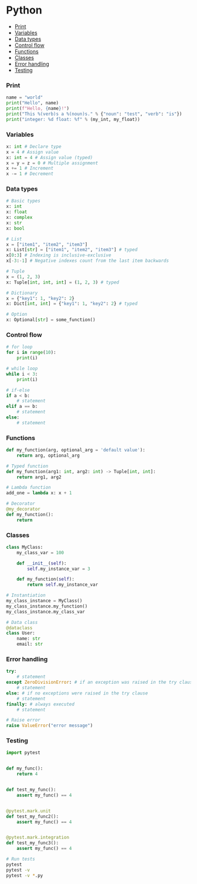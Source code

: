 <!-- markdownlint-disable MD001 -->

# Python

- [Print](#print)
- [Variables](#variables)
- [Data types](#data-types)
- [Control flow](#control-flow)
- [Functions](#functions)
- [Classes](#classes)
- [Error handling](#error-handling)
- [Testing](#testing)

### Print

```python
name = "world"
print("Hello", name)
print(f"Hello, {name}!")
print("This %(verb)s a %(noun)s." % {"noun": "test", "verb": "is"})
print("integer: %d float: %f" % (my_int, my_float))
```

### Variables

```python
x: int # Declare type
x = 4 # Assign value
x: int = 4 # Assign value (typed)
x = y = z = 0 # Multiple assignment
x += 1 # Increment
x -= 1 # Decrement
```

### Data types

```python
# Basic types
x: int
x: float
x: complex
x: str
x: bool

# List
x = ["item1", "item2", "item3"]
x: List[str] = ["item1", "item2", "item3"] # typed
x[0:3] # Indexing is inclusive-exclusive
x[-3:-1] # Negative indexes count from the last item backwards

# Tuple
x = (1, 2, 3)
x: Tuple[int, int, int] = (1, 2, 3) # typed

# Dictionary
x = {"key1": 1, "key2": 2}
x: Dict[int, int] = {"key1": 1, "key2": 2} # typed

# Option
x: Optional[str] = some_function()
```

### Control flow

```python
# for loop
for i in range(10):
    print(i)

# while loop
while i < 3:
    print(i)

# if-else
if a < b:
    # statement
elif a == b:
    # statement
else:
    # statement
```

### Functions

```python
def my_function(arg, optional_arg = 'default value'):
    return arg, optional_arg

# Typed function
def my_function(arg1: int, arg2: int) -> Tuple[int, int]:
    return arg1, arg2

# Lambda function
add_one = lambda x: x + 1

# Decorator
@my_decorator
def my_function():
    return
```

### Classes

```python
class MyClass:
    my_class_var = 100

    def __init__(self):
        self.my_instance_var = 3

    def my_function(self):
        return self.my_instance_var

# Instantiation
my_class_instance = MyClass()
my_class_instance.my_function()
my_class_instance.my_class_var

# Data class
@dataclass
class User:
    name: str
    email: str
```

### Error handling

```python
try:
    # statement
except ZeroDivisionError: # if an exception was raised in the try clause
    # statement
else: # if no exceptions were raised in the try clause
    # statement
finally: # always executed
    # statement

# Raise error
raise ValueError("error message")
```

### Testing

``` python
import pytest


def my_func():
    return 4


def test_my_func():
    assert my_func() == 4


@pytest.mark.unit
def test_my_func2():
    assert my_func() == 4


@pytest.mark.integration
def test_my_func3():
    assert my_func() == 4

```

``` bash
# Run tests
pytest
pytest -v
pytest -v *.py
```

